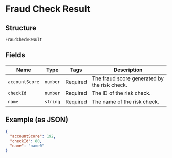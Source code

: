
# Fraud Check Result

## Structure

`FraudCheckResult`

## Fields

| Name | Type | Tags | Description |
|  --- | --- | --- | --- |
| `accountScore` | `number` | Required | The fraud score generated by the risk check. |
| `checkId` | `number` | Required | The ID of the risk check. |
| `name` | `string` | Required | The name of the risk check. |

## Example (as JSON)

```json
{
  "accountScore": 192,
  "checkId": 80,
  "name": "name0"
}
```

